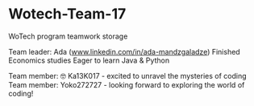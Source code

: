 # Wotech-Team-17
WoTech program teamwork storage

Team leader: Ada (www.linkedin.com/in/ada-mandzgaladze)
Finished Economics studies
Eager to learn Java & Python

Team member: 🤓 Ka13K017 - excited to unravel the mysteries of coding
Team member: Yoko272727 - looking forward to exploring the world of coding!
